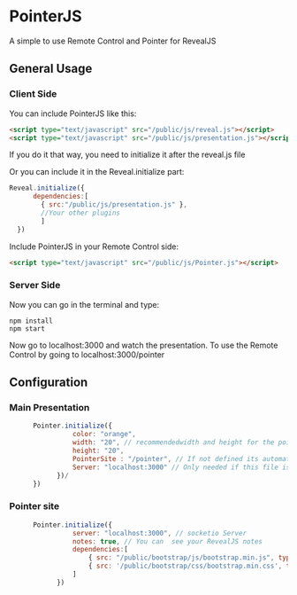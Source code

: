 # PointerJS

A simple to use Remote Control and Pointer for RevealJS

## General Usage

### Client Side

You can include PointerJS like this:
```html
<script type="text/javascript" src="/public/js/reveal.js"></script>
<script type="text/javascript" src="/public/js/presentation.js"></script>
```
If you do it that way, you need to initialize it after the reveal.js file

Or you can include it in the Reveal.initialize part:
```javascript
Reveal.initialize({
      dependencies:[
        { src:"/public/js/presentation.js" },
        //Your other plugins
        ]
  })
```

Include PointerJS in your Remote Control side: 
```html
<script type="text/javascript" src="/public/js/Pointer.js"></script>
```

### Server Side

Now you can go in the terminal and type:
```shell
npm install
npm start
```
Now go to localhost:3000 and watch the presentation.
To use the Remote Control by going to localhost:3000/pointer

## Configuration
### Main Presentation
```javascript 
      Pointer.initialize({
				color: "orange",
				width: "20", // recommendedwidth and height for the pointer
				height: "20", 
				PointerSite : "/pointer", // If not defined its automaticly "/pointer"
				Server: "localhost:3000" // Only needed if this file is not on the same server or port as this page
			})/
      })
```

### Pointer site
```javascript
      Pointer.initialize({
                server: "localhost:3000", // socketio Server
                notes: true, // You can  see your RevealJS notes
                dependencies:[
                    { src: "/public/bootstrap/js/bootstrap.min.js", type:"js"}, // You can initialize dependencies
                    { src: '/public/bootstrap/css/bootstrap.min.css', type:"css"} // Like in Reveal.initialize
                ]
            })
```
